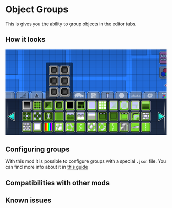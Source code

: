 # Object Groups

This is gives you the ability to group objects in the editor tabs.

## How it looks
![screenshot](assets/about/1731946598070.png)

## Configuring groups

With this mod it is possible to configure groups with a special `.json` file.
You can find more info about it in [this guide](https://github.com/RazoomGD/geode-object-groups/blob/main/changelog.md)

## Compatibilities with other mods


## Known issues
